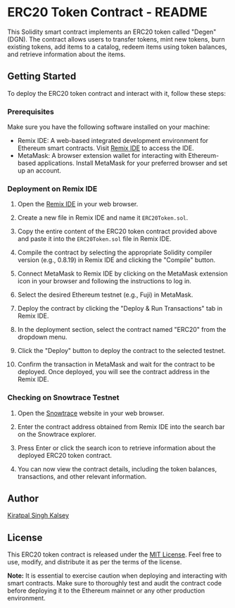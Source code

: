 # ERC20 Token Contract - README

This Solidity smart contract implements an ERC20 token called "Degen" (DGN). The contract allows users to transfer tokens, mint new tokens, burn existing tokens, add items to a catalog, redeem items using token balances, and retrieve information about the items.

## Getting Started

To deploy the ERC20 token contract and interact with it, follow these steps:

### Prerequisites

Make sure you have the following software installed on your machine:

- Remix IDE: A web-based integrated development environment for Ethereum smart contracts. Visit [Remix IDE](https://remix.ethereum.org) to access the IDE.
- MetaMask: A browser extension wallet for interacting with Ethereum-based applications. Install MetaMask for your preferred browser and set up an account.

### Deployment on Remix IDE

1. Open the [Remix IDE](https://remix.ethereum.org) in your web browser.

2. Create a new file in Remix IDE and name it `ERC20Token.sol`.

3. Copy the entire content of the ERC20 token contract provided above and paste it into the `ERC20Token.sol` file in Remix IDE.

4. Compile the contract by selecting the appropriate Solidity compiler version (e.g., 0.8.19) in Remix IDE and clicking the "Compile" button.

5. Connect MetaMask to Remix IDE by clicking on the MetaMask extension icon in your browser and following the instructions to log in.

6. Select the desired Ethereum testnet (e.g., Fuji) in MetaMask.

7. Deploy the contract by clicking the "Deploy & Run Transactions" tab in Remix IDE.

8. In the deployment section, select the contract named "ERC20" from the dropdown menu.

9. Click the "Deploy" button to deploy the contract to the selected testnet.

10. Confirm the transaction in MetaMask and wait for the contract to be deployed. Once deployed, you will see the contract address in the Remix IDE.

### Checking on Snowtrace Testnet

1. Open the [Snowtrace](https://testnet.snowtrace.io/) website in your web browser.

2. Enter the contract address obtained from Remix IDE into the search bar on the Snowtrace explorer.

3. Press Enter or click the search icon to retrieve information about the deployed ERC20 token contract.

4. You can now view the contract details, including the token balances, transactions, and other relevant information.


## Author

[Kiratpal Singh Kalsey](https://www.linkedin.com/in/kiratpal-singh-kalsey-a92b15230/)

## License

This ERC20 token contract is released under the [MIT License](https://opensource.org/licenses/MIT). Feel free to use, modify, and distribute it as per the terms of the license.

**Note:** It is essential to exercise caution when deploying and interacting with smart contracts. Make sure to thoroughly test and audit the contract code before deploying it to the Ethereum mainnet or any other production environment.
